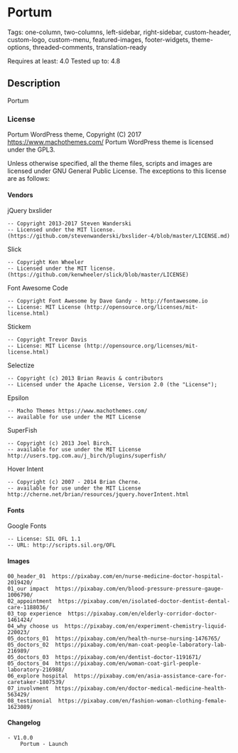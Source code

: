 # Portum
Tags: one-column, two-columns, left-sidebar, right-sidebar, custom-header, custom-logo, custom-menu, featured-images, footer-widgets, theme-options, threaded-comments, translation-ready

Requires at least:	4.0
Tested up to:		4.8

## Description

Portum

### License

Portum WordPress theme, Copyright (C) 2017 https://www.machothemes.com/ 
Portum WordPress theme is licensed under the GPL3.

Unless otherwise specified, all the theme files, scripts and images are licensed under GNU General Public License. The exceptions to this license are as follows:

#### Vendors

jQuery bxslider

	-- Copyright 2013-2017 Steven Wanderski
	-- Licensed under the MIT license. (https://github.com/stevenwanderski/bxslider-4/blob/master/LICENSE.md)
Slick

	-- Copyright Ken Wheeler    
	-- Licensed under the MIT license. (https://github.com/kenwheeler/slick/blob/master/LICENSE)
Font Awesome Code

	-- Copyright Font Awesome by Dave Gandy - http://fontawesome.io
	-- License: MIT License (http://opensource.org/licenses/mit-license.html)
Stickem

	-- Copyright Trevor Davis
	-- License: MIT License (http://opensource.org/licenses/mit-license.html)
Selectize

	-- Copyright (c) 2013 Brian Reavis & contributors
	-- Licensed under the Apache License, Version 2.0 (the "License");
Epsilon

	-- Macho Themes https://www.machothemes.com/
	-- available for use under the MIT License
SuperFish

	-- Copyright (c) 2013 Joel Birch.
	-- available for use under the MIT License http://users.tpg.com.au/j_birch/plugins/superfish/
Hover Intent

	-- Copyright (c) 2007 - 2014 Brian Cherne.
	-- available for use under the MIT License  http://cherne.net/brian/resources/jquery.hoverIntent.html
    
#### Fonts

Google Fonts

	-- License: SIL OFL 1.1
	-- URL: http://scripts.sil.org/OFL
    
#### Images

	00_header_01  https://pixabay.com/en/nurse-medicine-doctor-hospital-2019420/
	01_our impact  https://pixabay.com/en/blood-pressure-pressure-gauge-1006790/
	02_appointment  https://pixabay.com/en/isolated-doctor-dentist-dental-care-1188036/
	03_top experience  https://pixabay.com/en/elderly-corridor-doctor-1461424/
	04_why choose us  https://pixabay.com/en/experiment-chemistry-liquid-220023/
	05_doctors_01  https://pixabay.com/en/health-nurse-nursing-1476765/
	05_doctors_02  https://pixabay.com/en/man-coat-people-laboratory-lab-216989/
	05_doctors_03  https://pixabay.com/en/dentist-doctor-1191671/
	05_doctors_04  https://pixabay.com/en/woman-coat-girl-people-laboratory-216988/
	06_explore hospital  https://pixabay.com/en/asia-assistance-care-for-caretaker-1807539/
	07_involvment  https://pixabay.com/en/doctor-medical-medicine-health-563429/
	08_testimonial  https://pixabay.com/en/fashion-woman-clothing-female-1623089/


#### Changelog 
	- V1.0.0
		Portum - Launch
